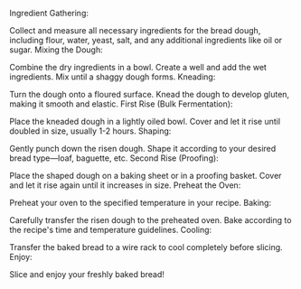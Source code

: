 Ingredient Gathering:

Collect and measure all necessary ingredients for the bread dough, including flour, water, yeast, salt, and any additional ingredients like oil or sugar.
Mixing the Dough:

Combine the dry ingredients in a bowl.
Create a well and add the wet ingredients.
Mix until a shaggy dough forms.
Kneading:

Turn the dough onto a floured surface.
Knead the dough to develop gluten, making it smooth and elastic.
First Rise (Bulk Fermentation):

Place the kneaded dough in a lightly oiled bowl.
Cover and let it rise until doubled in size, usually 1-2 hours.
Shaping:

Gently punch down the risen dough.
Shape it according to your desired bread type—loaf, baguette, etc.
Second Rise (Proofing):

Place the shaped dough on a baking sheet or in a proofing basket.
Cover and let it rise again until it increases in size.
Preheat the Oven:

Preheat your oven to the specified temperature in your recipe.
Baking:

Carefully transfer the risen dough to the preheated oven.
Bake according to the recipe's time and temperature guidelines.
Cooling:

Transfer the baked bread to a wire rack to cool completely before slicing.
Enjoy:

Slice and enjoy your freshly baked bread!
